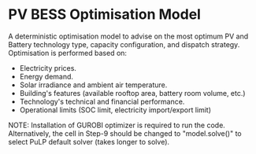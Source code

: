 # PV BESS Optimisation Model
A deterministic optimisation model to advise on the most optimum PV and Battery technology type, capacity configuration,
and dispatch strategy.
Optimisation is performed based on:
- Electricity prices.
- Energy demand.
- Solar irradiance and ambient air temperature.
- Building's features (available rooftop area, battery room volume, etc.)
- Technology's technical and financial performance.
- Operational limits (SOC limit, electricity import/export limit)

NOTE:
Installation of GUROBI optimizer is required to run the code. Alternatively, the cell in Step-9 should be changed to "model.solve()"
to select PuLP default solver (takes longer to solve).
